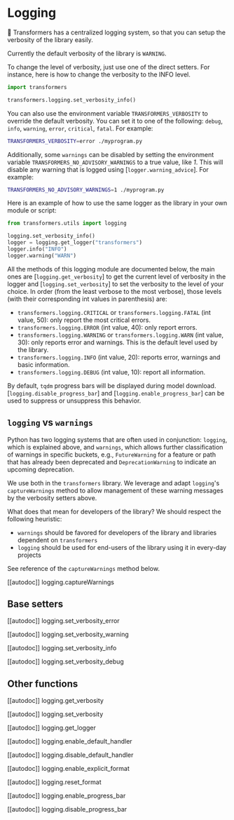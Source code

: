 <!--Copyright 2020 The HuggingFace Team. All rights reserved.

Licensed under the Apache License, Version 2.0 (the "License"); you may not use this file except in compliance with
the License. You may obtain a copy of the License at

http://www.apache.org/licenses/LICENSE-2.0

Unless required by applicable law or agreed to in writing, software distributed under the License is distributed on
an "AS IS" BASIS, WITHOUT WARRANTIES OR CONDITIONS OF ANY KIND, either express or implied. See the License for the
specific language governing permissions and limitations under the License.

⚠️ Note that this file is in Markdown but contain specific syntax for our doc-builder (similar to MDX) that may not be
rendered properly in your Markdown viewer.

-->

# Logging

🤗 Transformers has a centralized logging system, so that you can setup the verbosity of the library easily.

Currently the default verbosity of the library is `WARNING`.

To change the level of verbosity, just use one of the direct setters. For instance, here is how to change the verbosity
to the INFO level.

```python
import transformers

transformers.logging.set_verbosity_info()
```

You can also use the environment variable `TRANSFORMERS_VERBOSITY` to override the default verbosity. You can set it
to one of the following: `debug`, `info`, `warning`, `error`, `critical`, `fatal`. For example:

```bash
TRANSFORMERS_VERBOSITY=error ./myprogram.py
```

Additionally, some `warnings` can be disabled by setting the environment variable
`TRANSFORMERS_NO_ADVISORY_WARNINGS` to a true value, like *1*. This will disable any warning that is logged using
[`logger.warning_advice`]. For example:

```bash
TRANSFORMERS_NO_ADVISORY_WARNINGS=1 ./myprogram.py
```

Here is an example of how to use the same logger as the library in your own module or script:

```python
from transformers.utils import logging

logging.set_verbosity_info()
logger = logging.get_logger("transformers")
logger.info("INFO")
logger.warning("WARN")
```


All the methods of this logging module are documented below, the main ones are
[`logging.get_verbosity`] to get the current level of verbosity in the logger and
[`logging.set_verbosity`] to set the verbosity to the level of your choice. In order (from the least
verbose to the most verbose), those levels (with their corresponding int values in parenthesis) are:

- `transformers.logging.CRITICAL` or `transformers.logging.FATAL` (int value, 50): only report the most
  critical errors.
- `transformers.logging.ERROR` (int value, 40): only report errors.
- `transformers.logging.WARNING` or `transformers.logging.WARN` (int value, 30): only reports error and
  warnings. This is the default level used by the library.
- `transformers.logging.INFO` (int value, 20): reports error, warnings and basic information.
- `transformers.logging.DEBUG` (int value, 10): report all information.

By default, `tqdm` progress bars will be displayed during model download. [`logging.disable_progress_bar`] and [`logging.enable_progress_bar`] can be used to suppress or unsuppress this behavior.

## `logging` vs `warnings`

Python has two logging systems that are often used in conjunction: `logging`, which is explained above, and `warnings`,
which allows further classification of warnings in specific buckets, e.g., `FutureWarning` for a feature or path
that has already been deprecated and `DeprecationWarning` to indicate an upcoming deprecation.

We use both in the `transformers` library. We leverage and adapt `logging`'s `captureWarnings` method to allow
management of these warning messages by the verbosity setters above.

What does that mean for developers of the library? We should respect the following heuristic:
- `warnings` should be favored for developers of the library and libraries dependent on `transformers`
- `logging` should be used for end-users of the library using it in every-day projects

See reference of the `captureWarnings` method below.

[[autodoc]] logging.captureWarnings

## Base setters

[[autodoc]] logging.set_verbosity_error

[[autodoc]] logging.set_verbosity_warning

[[autodoc]] logging.set_verbosity_info

[[autodoc]] logging.set_verbosity_debug

## Other functions

[[autodoc]] logging.get_verbosity

[[autodoc]] logging.set_verbosity

[[autodoc]] logging.get_logger

[[autodoc]] logging.enable_default_handler

[[autodoc]] logging.disable_default_handler

[[autodoc]] logging.enable_explicit_format

[[autodoc]] logging.reset_format

[[autodoc]] logging.enable_progress_bar

[[autodoc]] logging.disable_progress_bar
